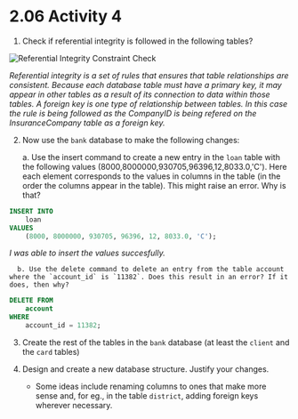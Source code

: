 # 2.06 Activity 4

1. Check if referential integrity is followed in the following tables?

![Referential Integrity Constraint Check](https://education-team-2020.s3-eu-west-1.amazonaws.com/data-analytics/2.5-referential_integrity_constraint.png)



*Referential integrity is a set of rules that ensures that table relationships are consistent. Because each database table must have a primary key, it may appear in other tables as a result of its connection to data within those tables. A foreign key is one type of relationship between tables. In this case the rule is being followed as the CompanyID is being refered on the InsuranceCompany table as a foreign key.*



2. Now use the `bank` database to make the following changes:

      a. Use the insert command to create a new entry in the `loan` table with the following values (8000,8000000,930705,96396,12,8033.0,'C'). Here each element corresponds to the values in columns in the table (in the order the columns appear in the table). This might raise an error. Why is that?


```sql
INSERT INTO
    loan
VALUES
    (8000, 8000000, 930705, 96396, 12, 8033.0, 'C');
```
*I was able to insert the values succesfully.*


      b. Use the delete command to delete an entry from the table account where the `account_id` is `11382`. Does this result in an error? If it does, then why?

```sql
DELETE FROM
    account
WHERE
    account_id = 11382;
```
 
      
 
3. Create the rest of the tables in the `bank` database (at least the `client` and the `card` tables)

4. Design and create a new database structure. Justify your changes.
      - Some ideas include renaming columns to ones that make more sense and, for eg., in the table `district`, adding foreign keys wherever necessary.




